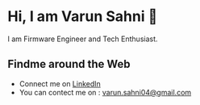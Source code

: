 # Hi, I am Varun Sahni 👋

I am Firmware Engineer and Tech Enthusiast. 

## Findme around the Web
- Connect me on <a href ="https://www.linkedin.com/in/varun-sahni-446275a1/">LinkedIn</a>
- You can contect me on : varun.sahni04@gmail.com



<!--
- 🔭 I’m currently working on Embedded Domain
- 🌱 I’m currently learning Python
- 👯 I’m looking to collaborate on ...
- 🤔 I’m looking for help with AWS
- 💬 Ask me about anything
- 📫 How to reach me: LinkedIn: https://www.linkedin.com/in/varun-sahni-446275a1/
- 😄 Pronouns: ...
- ⚡ Fun fact: ...
-->
